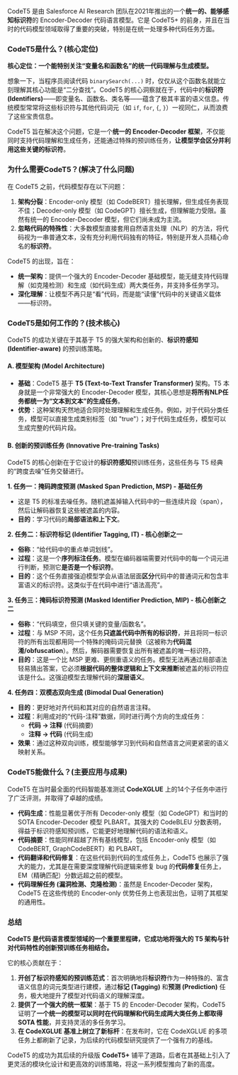 CodeT5 是由 Salesforce AI Research 团队在2021年推出的一个**统一的、能够感知标识符**的 Encoder-Decoder 代码语言模型。它是 CodeT5+ 的前身，并且在当时的代码模型领域取得了重要的突破，特别是在统一处理多种代码任务方面。

### CodeT5是什么？(核心定位)

**核心定位：一个能特别关注“变量名和函数名”的统一代码理解与生成模型。**

想象一下，当程序员阅读代码 `binarySearch(...)` 时，仅仅从这个函数名就能立刻理解其核心功能是“二分查找”。CodeT5 的核心洞察就在于，代码中的**标识符 (Identifiers)**——即变量名、函数名、类名等——蕴含了极其丰富的语义信息。传统模型常常将这些标识符与其他代码词元（如 `if`, `for`, `{`, `}`）一视同仁，从而浪费了这些宝贵信息。

CodeT5 旨在解决这个问题，它是一个**统一的 Encoder-Decoder 框架**，不仅能同时支持代码理解和生成任务，还能通过特殊的预训练任务，**让模型学会区分并利用这些关键的标识符**。

### 为什么需要CodeT5？(解决了什么问题)

在 CodeT5 之前，代码模型存在以下问题：
1.  **架构分裂**：Encoder-only 模型（如 CodeBERT）擅长理解，但生成任务表现不佳；Decoder-only 模型（如 CodeGPT）擅长生成，但理解能力受限。虽然有统一的 Encoder-Decoder 模型，但它们尚未成为主流。
2.  **忽略代码的特殊性**：大多数模型直接套用自然语言处理（NLP）的方法，将代码视为一串普通文本，没有充分利用代码独有的特征，特别是开发人员精心命名的**标识符**。

CodeT5 的出现，旨在：
*   **统一架构**：提供一个强大的 Encoder-Decoder 基础模型，能无缝支持代码理解（如克隆检测）和生成（如代码生成）两大类任务，并支持多任务学习。
*   **深化理解**：让模型不再只是“看”代码，而是能“读懂”代码中的关键语义载体——标识符。

### CodeT5是如何工作的？(技术核心)

CodeT5 的成功关键在于其基于 T5 的强大架构和创新的、**标识符感知 (Identifier-aware)** 的预训练策略。

#### A. 模型架构 (Model Architecture)
*   **基础**：CodeT5 基于 **T5 (Text-to-Text Transfer Transformer)** 架构。T5 本身就是一个非常强大的 Encoder-Decoder 模型，其核心思想是**将所有NLP任务都统一为“文本到文本”的生成任务**。
*   **优势**：这种架构天然地适合同时处理理解和生成任务。例如，对于代码分类任务，模型可以直接生成类别标签（如 "true"）；对于代码生成任务，模型可以生成完整的代码片段。

#### B. 创新的预训练任务 (Innovative Pre-training Tasks)

CodeT5 的核心创新在于它设计的**标识符感知**预训练任务，这些任务与 T5 经典的“跨度去噪”任务交替进行。

**1. 任务一：掩码跨度预测 (Masked Span Prediction, MSP) - 基础任务**
*   这是 T5 的标准去噪任务。随机遮盖掉输入代码中的一些连续片段（span），然后让解码器恢复这些被遮盖的内容。
*   **目的**：学习代码的**局部语法和上下文**。

**2. 任务二：标识符标记 (Identifier Tagging, IT) - 核心创新之一**
*   **俗称**：“给代码中的重点单词划线”。
*   **过程**：这是一个**序列标注任务**。模型在编码器端需要对代码中的每一个词元进行判断，预测它**是否是一个标识符**。
*   **目的**：这个任务直接强迫模型学会从语法层面**区分**代码中的普通词元和包含丰富语义的标识符。这类似于在代码中进行“语法高亮”。

**3. 任务三：掩码标识符预测 (Masked Identifier Prediction, MIP) - 核心创新之二**
*   **俗称**：“代码填空，但只填关键的变量/函数名”。
*   **过程**：与 MSP 不同，这个任务**只遮盖代码中所有的标识符**，并且将同一标识符的所有出现都用同一个特殊的掩码词元替换（这被称为**代码混淆/obfuscation**）。然后，解码器需要恢复出所有被遮盖的唯一标识符。
*   **目的**：这是一个比 MSP 更难、更侧重语义的任务。模型无法再通过局部语法轻易猜出答案，它必须**根据代码的整体逻辑和上下文来推断**被遮盖的标识符应该是什么。这强迫模型去理解代码的**深层语义**。

**4. 任务四：双模态双向生成 (Bimodal Dual Generation)**
*   **目的**：更好地对齐代码和其对应的自然语言注释。
*   **过程**：利用成对的“代码-注释”数据，同时进行两个方向的生成任务：
    *   **代码 -> 注释** (代码摘要)
    *   **注释 -> 代码** (代码生成)
*   **效果**：通过这种双向训练，模型能够学习到代码和自然语言之间更紧密的语义映射关系。

### CodeT5能做什么？(主要应用与成果)

CodeT5 在当时最全面的代码智能基准测试 **CodeXGLUE** 上的14个子任务中进行了广泛评测，并取得了卓越的成绩。

*   **代码生成**：性能显著优于所有 Decoder-only 模型（如 CodeGPT）和当时的 SOTA Encoder-Decoder 模型 PLBART。其强大的 CodeBLEU 分数表明，得益于标识符感知预训练，它能更好地理解代码的语法和语义。
*   **代码摘要**：性能同样超越了所有基线模型，包括 Encoder-only 模型（如 CodeBERT, GraphCodeBERT）和 PLBART。
*   **代码翻译和代码修复**：在这些代码到代码的生成任务上，CodeT5 也展示了强大的能力，尤其是在需要深度理解代码逻辑来修复 bug 的**代码修复**任务上，EM（精确匹配）分数远超之前的模型。
*   **代码理解任务 (漏洞检测、克隆检测)**：虽然是 Encoder-Decoder 架构，CodeT5 在这些传统的 Encoder-only 优势任务上也表现出色，证明了其框架的通用性。

### 总结

**CodeT5 是代码语言模型领域的一个重要里程碑，它成功地将强大的 T5 架构与针对代码特性的创新预训练任务相结合。**

它的核心贡献在于：
1.  **开创了标识符感知的预训练范式**：首次明确地将**标识符**作为一种特殊的、富含语义信息的词元类型进行建模，通过**标记 (Tagging)** 和**预测 (Prediction)** 任务，极大地提升了模型对代码语义的理解深度。
2.  **提供了一个强大的统一框架**：基于 T5 的 Encoder-Decoder 架构，CodeT5 证明了**一个统一的模型可以同时在代码理解和代码生成两大类任务上都取得 SOTA 性能**，并支持灵活的多任务学习。
3.  **在 CodeXGLUE 基准上树立了新标杆**：在发布时，它在 CodeXGLUE 的多项任务上都刷新了记录，为后续的代码模型研究提供了一个强有力的基线。

CodeT5 的成功为其后续的升级版 **CodeT5+** 铺平了道路，后者在其基础上引入了更灵活的模块化设计和更高效的训练策略，将这一系列模型推向了新的高度。
